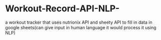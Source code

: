 # Workout-Record-API-NLP-
a workout tracker that uses nutrionix API and sheety API to fill in data in google sheets(can give input in human language it would process it using NLP)
